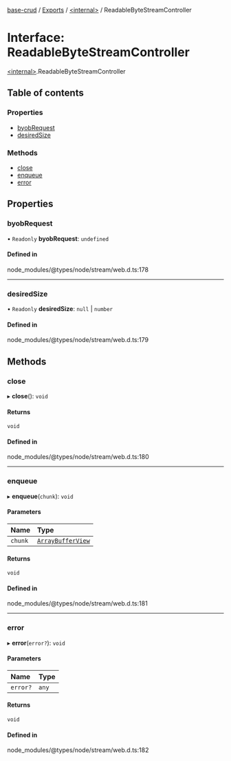 [base-crud](../README.md) / [Exports](../modules.md) / [\<internal\>](../modules/internal_.md) / ReadableByteStreamController

# Interface: ReadableByteStreamController

[\<internal\>](../modules/internal_.md).ReadableByteStreamController

## Table of contents

### Properties

- [byobRequest](internal_.ReadableByteStreamController.md#byobrequest)
- [desiredSize](internal_.ReadableByteStreamController.md#desiredsize)

### Methods

- [close](internal_.ReadableByteStreamController.md#close)
- [enqueue](internal_.ReadableByteStreamController.md#enqueue)
- [error](internal_.ReadableByteStreamController.md#error)

## Properties

### byobRequest

• `Readonly` **byobRequest**: `undefined`

#### Defined in

node_modules/@types/node/stream/web.d.ts:178

___

### desiredSize

• `Readonly` **desiredSize**: ``null`` \| `number`

#### Defined in

node_modules/@types/node/stream/web.d.ts:179

## Methods

### close

▸ **close**(): `void`

#### Returns

`void`

#### Defined in

node_modules/@types/node/stream/web.d.ts:180

___

### enqueue

▸ **enqueue**(`chunk`): `void`

#### Parameters

| Name | Type |
| :------ | :------ |
| `chunk` | [`ArrayBufferView`](internal_.ArrayBufferView.md) |

#### Returns

`void`

#### Defined in

node_modules/@types/node/stream/web.d.ts:181

___

### error

▸ **error**(`error?`): `void`

#### Parameters

| Name | Type |
| :------ | :------ |
| `error?` | `any` |

#### Returns

`void`

#### Defined in

node_modules/@types/node/stream/web.d.ts:182
